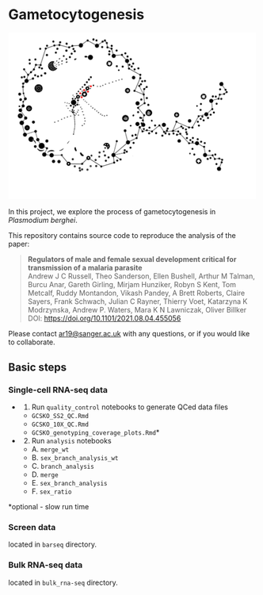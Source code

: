 # Gametocytogenesis

<img src="https://github.com/andyrussell/Gametocytogenesis/blob/master/GCSKO_logo.jpg?raw=true" width="500">

In this project, we explore the process of gametocytogenesis in *Plasmodium berghei*.

This repository contains source code to reproduce the analysis of the paper:

>**Regulators of male and female sexual development critical for transmission of a malaria parasite**
<br>Andrew J C Russell, Theo Sanderson, Ellen Bushell, Arthur M Talman, Burcu Anar, Gareth Girling, Mirjam Hunziker, Robyn S Kent, Tom Metcalf, Ruddy Montandon, Vikash Pandey, A Brett Roberts, Claire Sayers, Frank Schwach, Julian C Rayner, Thierry Voet, Katarzyna K Modrzynska, Andrew P. Waters, Mara K N Lawniczak, Oliver Billker<br>
DOI: https://doi.org/10.1101/2021.08.04.455056 

Please contact ar19@sanger.ac.uk with any questions, or if you would like to collaborate.


## Basic steps

### Single-cell RNA-seq data
- 1. Run `quality_control` notebooks to generate QCed data files
    - `GCSKO_SS2_QC.Rmd`
    - `GCSKO_10X_QC.Rmd`
    - `GCSKO_genotyping_coverage_plots.Rmd`*
- 2. Run `analysis` notebooks
    - A. `merge_wt`
    - B. `sex_branch_analysis_wt`
    - C. `branch_analysis`
    - D. `merge`
    - E. `sex_branch_analysis`
    - F. `sex_ratio`

*optional - slow run time

### Screen data

located in `barseq` directory.

### Bulk RNA-seq data

located in `bulk_rna-seq` directory.
